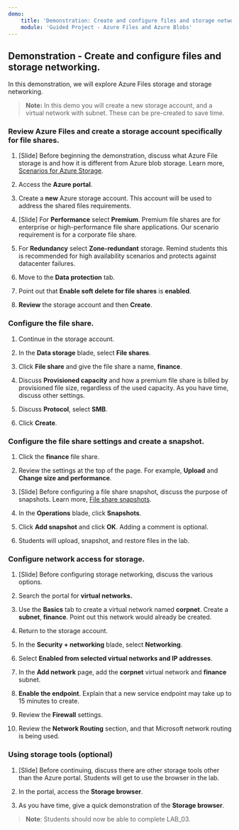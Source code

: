 ```yaml
---
demo:
    title: 'Demonstration: Create and configure files and storage networking'
    module: 'Guided Project - Azure Files and Azure Blobs'
--- 
```


## Demonstration - Create and configure files and storage networking.

In this demonstration, we will explore Azure Files storage and storage networking.

> **Note:** In this demo you will create a new storage account, and a virtual network with subnet. These can be pre-created to save time. 

### Review Azure Files and create a storage account specifically for file shares.

1. [Slide] Before beginning the demonstration, discuss what Azure File storage is and how it is different from Azure blob storage. Learn more, [Scenarios for Azure Storage](https://learn.microsoft.com/azure/storage/common/storage-introduction).

1. Access the **Azure portal**.

1. Create a **new** Azure storage account. This account will be used to address the shared files requirements.

1. [Slide] For **Performance** select **Premium**. Premium file shares are for enterprise or high-performance file share applications. Our scenario requirement is for a corporate file share. 

1. For **Redundancy** select **Zone-redundant** storage. Remind students this is recommended for high availability scenarios and protects against datacenter failures.

1. Move to the **Data protection** tab.

1. Point out that **Enable soft delete for file shares** is **enabled**.

1. **Review** the storage account and then **Create**.

### Configure the file share.

1. Continue in the storage account.

1. In the **Data storage** blade, select **File shares**.

1. Click **File share** and give the file share a name, **finance**.

1. Discuss **Provisioned capacity** and how a premium file share is billed by provisioned file size, regardless of the used capacity. As you have time, discuss other settings. 

1. Discuss **Protocol**, select **SMB**.

1. Click **Create**.

### Configure the file share settings and create a snapshot.

1. Click the **finance** file share.

1. Review the settings at the top of the page. For example, **Upload** and **Change size and performance**.

1. [Slide] Before configuring a file share snapshot, discuss the purpose of snapshots. Learn more, [File share snapshots](https://learn.microsoft.com/azure/storage/files/storage-snapshots-files).

1. In the **Operations** blade, click **Snapshots**.

1. Click **Add snapshot** and click **OK**. Adding a comment is optional.

1. Students will upload, snapshot, and restore files in the lab.

### Configure network access for storage.

1. [Slide] Before configuring storage networking, discuss the various options.

1. Search the portal for **virtual networks.**

1. Use the **Basics** tab to create a virtual network named **corpnet**. Create a **subnet**, **finance**. Point out this network would already be created.

1. Return to the storage account.

1. In the **Security + networking** blade, select **Networking**.

1. Select **Enabled from selected virtual networks and IP addresses**.

1. In the **Add network** page, add the **corpnet** virtual network and **finance** subnet.

1. **Enable the endpoint**. Explain that a new service endpoint may take up to 15 minutes to create.

1. Review the **Firewall** settings.

1. Review the **Network Routing** section, and that Microsoft network routing is being used.

### Using storage tools (optional)

1. [Slide] Before continuing, discuss there are other storage tools other than the Azure portal. Students will get to use the browser in the lab.

1. In the portal, access the **Storage browser**.

1. As you have time, give a quick demonstration of the **Storage browser**. 

>**Note**: Students should now be able to complete LAB_03. 
